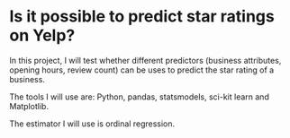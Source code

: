 # Is it possible to predict star ratings on Yelp?

In this project, I will test whether different predictors (business attributes, opening hours, review count) can be uses to predict the star rating of a business.

The tools I will use are: Python, pandas, statsmodels, sci-kit learn and Matplotlib.

The estimator I will use is ordinal regression.